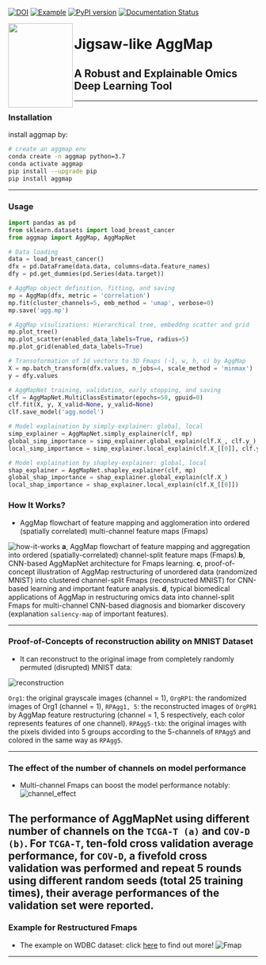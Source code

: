 [![DOI](https://zenodo.org/badge/DOI/10.5281/zenodo.6474351.svg)](https://doi.org/10.5281/zenodo.6474351)
[![Example](https://img.shields.io/badge/Usage-example-green)](https://github.com/shenwanxiang/bidd-aggmap/tree/master/paper/example)
[![PyPI version](https://badge.fury.io/py/aggmap.svg)](https://badge.fury.io/py/aggmap)
[![Documentation Status](https://readthedocs.org/projects/bidd-aggmap/badge/?version=latest)](https://bidd-aggmap.readthedocs.io/en/latest/?badge=latest)

<a href="url"><img src="https://github.com/shenwanxiang/bidd-aggmap/tree/master/docs/images/logo.png" align="left" height="170" width="130" ></a>



# Jigsaw-like AggMap

## A Robust and Explainable Omics Deep Learning Tool

----


### Installation

install aggmap by:
```bash
# create an aggmap env
conda create -n aggmap python=3.7
conda activate aggmap
pip install --upgrade pip
pip install aggmap
```

----

### Usage

```python
import pandas as pd
from sklearn.datasets import load_breast_cancer
from aggmap import AggMap, AggMapNet

# Data loading
data = load_breast_cancer()
dfx = pd.DataFrame(data.data, columns=data.feature_names)
dfy = pd.get_dummies(pd.Series(data.target))

# AggMap object definition, fitting, and saving 
mp = AggMap(dfx, metric = 'correlation')
mp.fit(cluster_channels=5, emb_method = 'umap', verbose=0)
mp.save('agg.mp')

# AggMap visulizations: Hierarchical tree, embeddng scatter and grid
mp.plot_tree()
mp.plot_scatter(enabled_data_labels=True, radius=5)
mp.plot_grid(enabled_data_labels=True)

# Transoformation of 1d vectors to 3D Fmaps (-1, w, h, c) by AggMap
X = mp.batch_transform(dfx.values, n_jobs=4, scale_method = 'minmax')
y = dfy.values

# AggMapNet training, validation, early stopping, and saving
clf = AggMapNet.MultiClassEstimator(epochs=50, gpuid=0)
clf.fit(X, y, X_valid=None, y_valid=None)
clf.save_model('agg.model')

# Model explaination by simply-explainer: global, local
simp_explainer = AggMapNet.simply_explainer(clf, mp)
global_simp_importance = simp_explainer.global_explain(clf.X_, clf.y_)
local_simp_importance = simp_explainer.local_explain(clf.X_[[0]], clf.y_[[0]])

# Model explaination by shapley-explainer: global, local
shap_explainer = AggMapNet.shapley_explainer(clf, mp)
global_shap_importance = shap_explainer.global_explain(clf.X_)
local_shap_importance = shap_explainer.local_explain(clf.X_[[0]])
```


### How It Works?

- AggMap flowchart of feature mapping and agglomeration into ordered (spatially correlated) multi-channel feature maps (Fmaps)

![how-it-works](https://github.com/shenwanxiang/bidd-aggmap/tree/master/docs/images/hiw.jpg)
**a**, AggMap flowchart of feature mapping and aggregation into ordered (spatially-correlated) channel-split feature maps (Fmaps).**b**, CNN-based AggMapNet architecture for Fmaps learning. **c**, proof-of-concept illustration of AggMap restructuring of unordered data (randomized MNIST) into clustered channel-split Fmaps (reconstructed MNIST) for CNN-based learning and important feature analysis. **d**, typical biomedical applications of AggMap in restructuring omics data into channel-split Fmaps for multi-channel CNN-based diagnosis and biomarker discovery (explanation `saliency-map` of important features).


----
### Proof-of-Concepts of reconstruction ability on MNIST Dataset

- It can reconstruct to the original image from completely randomly permuted (disrupted) MNIST data:



![reconstruction](https://github.com/shenwanxiang/bidd-aggmap/tree/master/docs/images/reconstruction.png)

`Org1`: the original grayscale images (channel = 1), `OrgRP1`: the randomized images of Org1 (channel = 1), `RPAgg1, 5`: the reconstructed images of `OrgPR1` by AggMap feature restructuring (channel = 1, 5 respectively, each color represents features of one channel). `RPAgg5-tkb`: the original images with the pixels divided into 5 groups according to the 5-channels of `RPAgg5` and colored in the same way as `RPAgg5`.


----



### The effect of the number of channels on model performance 

- Multi-channel Fmaps can boost the model performance notably:
![channel_effect](https://github.com/shenwanxiang/bidd-aggmap/tree/master/docs/images/channel_effect.png)

The performance of AggMapNet using different number of channels on the `TCGA-T (a)` and `COV-D (b)`. For `TCGA-T`, ten-fold cross validation average performance, for `COV-D`, a fivefold cross validation was performed and repeat 5 rounds using different random seeds (total 25 training times), their average performances of the validation set were reported.
----


### Example for Restructured Fmaps
- The example on WDBC dataset: click [here](https://github.com/shenwanxiang/bidd-aggmap/blob/master/paper/example/00_breast_cancer/00_WDBC_example_flow.ipynb) to find out more!
![Fmap](https://github.com/shenwanxiang/bidd-aggmap/tree/master/docs/images/WDBC.png)

----
